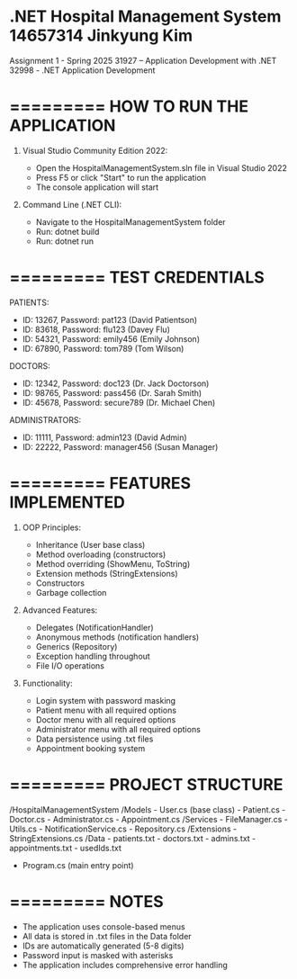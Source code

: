 .NET Hospital Management System
14657314 Jinkyung Kim
==================================

Assignment 1 - Spring 2025
31927 – Application Development with .NET
32998 - .NET Application Development

=========
HOW TO RUN THE APPLICATION
=========

1. Visual Studio Community Edition 2022:
   - Open the HospitalManagementSystem.sln file in Visual Studio 2022
   - Press F5 or click "Start" to run the application
   - The console application will start

2. Command Line (.NET CLI):
   - Navigate to the HospitalManagementSystem folder
   - Run: dotnet build
   - Run: dotnet run
   
=========
TEST CREDENTIALS
=========

PATIENTS:
- ID: 13267, Password: pat123 (David Patientson)
- ID: 83618, Password: flu123 (Davey Flu)
- ID: 54321, Password: emily456 (Emily Johnson)
- ID: 67890, Password: tom789 (Tom Wilson)

DOCTORS:
- ID: 12342, Password: doc123 (Dr. Jack Doctorson)
- ID: 98765, Password: pass456 (Dr. Sarah Smith)
- ID: 45678, Password: secure789 (Dr. Michael Chen)

ADMINISTRATORS:
- ID: 11111, Password: admin123 (David Admin)
- ID: 22222, Password: manager456 (Susan Manager)

=========
FEATURES IMPLEMENTED
=========

1. OOP Principles:
   - Inheritance (User base class)
   - Method overloading (constructors)
   - Method overriding (ShowMenu, ToString)
   - Extension methods (StringExtensions)
   - Constructors
   - Garbage collection

2. Advanced Features:
   - Delegates (NotificationHandler)
   - Anonymous methods (notification handlers)
   - Generics (Repository<T>)
   - Exception handling throughout
   - File I/O operations

3. Functionality:
   - Login system with password masking
   - Patient menu with all required options
   - Doctor menu with all required options
   - Administrator menu with all required options
   - Data persistence using .txt files
   - Appointment booking system

=========
PROJECT STRUCTURE
=========

/HospitalManagementSystem
  /Models
    - User.cs (base class)
    - Patient.cs
    - Doctor.cs
    - Administrator.cs
    - Appointment.cs
  /Services
    - FileManager.cs
    - Utils.cs
    - NotificationService.cs
    - Repository.cs
  /Extensions
    - StringExtensions.cs
  /Data
    - patients.txt
    - doctors.txt
    - admins.txt
    - appointments.txt
    - usedIds.txt
  - Program.cs (main entry point)

=========
NOTES
=========

- The application uses console-based menus
- All data is stored in .txt files in the Data folder
- IDs are automatically generated (5-8 digits)
- Password input is masked with asterisks
- The application includes comprehensive error handling

